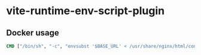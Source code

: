 # vite-runtime-env-script-plugin

## Docker usage

```Dockerfile
CMD ["/bin/sh", "-c", "envsubst '$BASE_URL' < /usr/share/nginx/html/configure-runtime.sh && exec nginx -g 'daemon off;'"]
```
